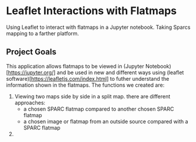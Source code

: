 # Leaflet Interactions with Flatmaps
Using Leaflet to interact with flatmaps in a Jupyter notebook. Taking Sparcs mapping to a farther platform.

## Project Goals

This application allows flatmaps to be viewed in (Jupyter Notebook)[https://jupyter.org/] and be used in new and different ways using (leaflet software)[https://leafletjs.com/index.html] to futher understand the information shown in the flatmaps. The functions we created are:
1. Viewing two maps side by side in a split map. there are different approaches:
   - a chosen SPARC flatmap compared to another chosen SPARC flatmap
   - a chosen image or flatmap from an outside source compared with a SPARC flatmap
2. 




